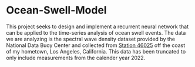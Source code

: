 # Ocean-Swell-Model

This project seeks to design and implement a recurrent neural network that can be applied to the time-series analysis of ocean swell events. The data we are analyzing is the spectral wave density dataset provided by the National Data Buoy Center and collected from [Station 46025](https://www.ndbc.noaa.gov/station_page.php?station=46025) off the coast of my hometown, Los Angeles, California. This data has been truncated to only include measurements from the calender year 2022.